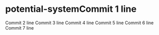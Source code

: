 # potential-systemCommit 1 line
Commit 2 line
Commit 3 line
Commit 4 line
Commit 5 line
Commit 6 line
Commit 7 line
